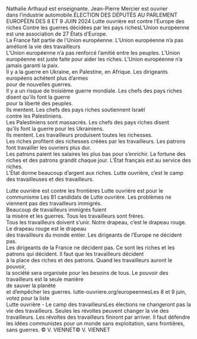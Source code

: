 Nathalie Arthaud est enseignante.
Jean-Pierre Mercier est ouvrier  
dans l’industrie automobile.ÉLECTION DES DÉPUTÉS AU PARLEMENT EUROPÉEN DES 8 ET 9 JUIN 2024
Lutte ouvrière est contre l’Europe des riches
Contre les guerres décidées par les pays richesL’Union européenne est une association de 27 États d’Europe.  
La France fait partie de l’Union européenne.
L’Union européenne n’a pas amélioré la vie des travailleurs  
L’Union européenne n’a pas renforcé l’amitié entre les peuples.
L’Union européenne est juste faite pour aider les riches.
L’Union européenne n’a jamais garanti la paix.  
Il y a la guerre en Ukraine, en Palestine, en Afrique.
Les dirigeants européens achètent plus d’armes  
pour de nouvelles guerres.  
Il y a un risque de troisième guerre mondiale.
Les chefs des pays riches disent qu’ils font la guerre  
pour la liberté des peuples.  
Ils mentent.
Les chefs des pays riches soutiennent Israël  
contre les Palestiniens.  
Les Palestiniens sont massacrés.
Les chefs des pays riches disent  
qu’ils font la guerre pour les Ukrainiens.  
Ils mentent. Les travailleurs produisent toutes les richesses.  
Les riches profitent des richesses créées par les travailleurs.
Les patrons font travailler les ouvriers plus dur.  
Les patrons paient les salaires les plus bas pour s’enrichir.
La fortune des riches et des patrons grandit chaque jour. 
L’État français est au service des riches.  
L’État donne beaucoup d’argent aux riches.
Lutte ouvrière, c’est le camp des travailleuses et des travailleurs.

Lutte ouvrière est contre les frontières
Lutte ouvrière est pour le communisme
Les 81 candidats de Lutte ouvrière. 
Les problèmes ne viennent pas des travailleurs immigrés.  
Beaucoup de travailleurs immigrés fuient  
la misère et les guerres. 
Tous les travailleurs sont frères.  
Tous les travailleurs doivent s’unir.
Notre drapeau, c’est le drapeau rouge.
Le drapeau rouge est le drapeau  
des travailleurs du monde entier.
Les dirigeants de l’Europe ne décident pas.  
Les dirigeants de la France ne décident pas.
Ce sont les riches et les patrons qui décident.
Il faut que les travailleurs décident  
à la place des riches et des patrons.
Quand les travailleurs auront le pouvoir,  
la société sera organisée pour les besoins de tous.
Le pouvoir des travailleurs est la seule manière  
de sauver la planète  
et d’empêcher les guerres.
lutte-ouvriere.org/europeennesLes 8 et 9 juin, votez pour la liste  
Lutte ouvrière - Le camp des travailleursLes élections ne changeront pas la vie des travailleurs.
Seules les révoltes peuvent changer la vie des travailleurs.
Les révoltes des travailleurs finiront par arriver.
Il faut défendre les idées communistes
pour un monde sans exploitation, sans frontières, sans guerres.
© V. VIENNET© V. VIENNET

